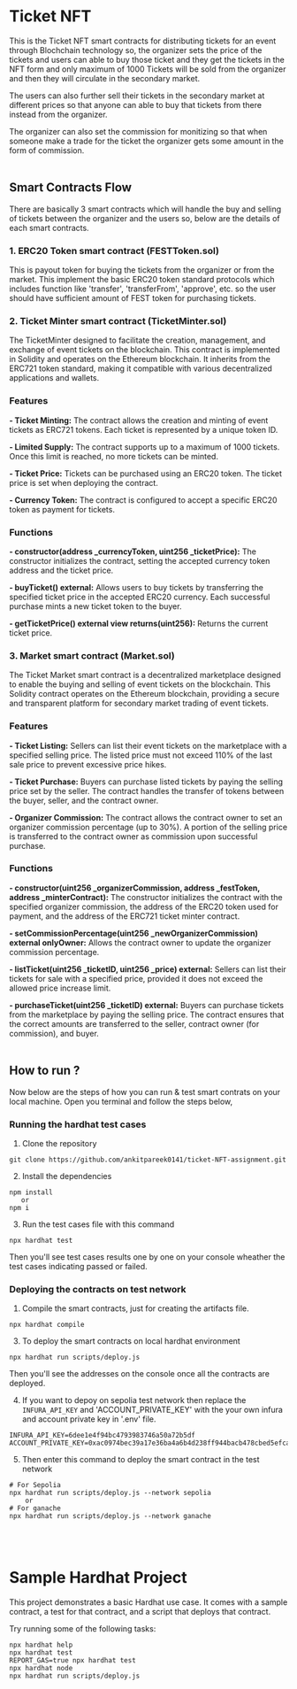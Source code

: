# Ticket NFT
This is the Ticket NFT smart contracts for distributing tickets for an 
event through Blochchain technology so, the organizer sets the price of 
the tickets and users can able to buy those ticket and they get the tickets 
in the NFT form and only maximum of 1000 Tickets will be sold from the 
organizer and then they will circulate in the secondary market.

The users can also further sell their tickets in the secondary market 
at different prices so that anyone can able to buy that tickets from 
there instead from the organizer. 

The organizer can also set the commission for monitizing so that when 
someone make a trade for the ticket the organizer gets some amount in 
the form of commission.
<br />
<br />
## Smart Contracts Flow
There are basically 3 smart contracts which will handle the buy and selling
of tickets between the organizer and the users so, below are the details of 
each smart contracts.

### 1. ERC20 Token smart contract (FESTToken.sol)
This is payout token for buying the tickets from the organizer or from the market. 
This implement the basic ERC20 token standard protocols which includes function like 
'transfer', 'transferFrom', 'approve', etc. so the user should have sufficient amount 
of FEST token for purchasing tickets.

### 2. Ticket Minter smart contract (TicketMinter.sol)
The TicketMinter designed to  facilitate the creation, management, and exchange 
of event tickets on the blockchain. This contract is implemented in Solidity and 
operates on the Ethereum blockchain. It inherits from the ERC721 token standard, 
making it compatible with various decentralized applications and wallets.

### Features

**- Ticket Minting:** The contract allows the creation and minting of event tickets 
as ERC721 tokens. Each ticket is represented by a unique token ID.

**- Limited Supply:** The contract supports up to a maximum of 1000 tickets. Once 
this limit is reached, no more tickets can be minted.

**- Ticket Price:** Tickets can be purchased using an ERC20 token. The ticket price 
is set when deploying the contract.

**- Currency Token:** The contract is configured to accept a specific ERC20 token as 
payment for tickets.

### Functions

**- constructor(address _currencyToken, uint256 _ticketPrice):** The constructor initializes 
the contract, setting the accepted currency token address and the ticket price.

**- buyTicket() external:** Allows users to buy tickets by transferring the specified 
ticket price in the accepted ERC20 currency. Each successful purchase mints a new ticket 
token to the buyer.

**- getTicketPrice() external view returns(uint256):** Returns the current ticket price.


### 3. Market smart contract (Market.sol)
The Ticket Market smart contract is a decentralized marketplace designed to enable 
the buying and selling of event tickets on the blockchain. This Solidity contract 
operates on the Ethereum blockchain, providing a secure and transparent platform for 
secondary market trading of event tickets.

### Features

**- Ticket Listing:** Sellers can list their event tickets on the marketplace with 
a specified selling price. The listed price must not exceed 110% of the last sale 
price to prevent excessive price hikes.

**- Ticket Purchase:** Buyers can purchase listed tickets by paying the selling price 
set by the seller. The contract handles the transfer of tokens between the buyer, seller, 
and the contract owner.

**- Organizer Commission:** The contract allows the contract owner to set an organizer
commission percentage (up to 30%). A portion of the selling price is transferred to the 
contract owner as commission upon successful purchase.

### Functions

**- constructor(uint256 _organizerCommission, address _festToken, address _minterContract):** 
The constructor initializes the contract with the specified organizer commission, 
the address of the ERC20 token used for payment, and the address of the ERC721 
ticket minter contract.

**- setCommissionPercentage(uint256 _newOrganizerCommission) external onlyOwner:** Allows the contract owner to update the organizer commission percentage.

**- listTicket(uint256 _ticketID, uint256 _price) external:** Sellers can list their tickets
for sale with a specified price, provided it does not exceed the allowed price increase limit.

**- purchaseTicket(uint256 _ticketID) external:** Buyers can purchase tickets from the 
marketplace by paying the selling price. The contract ensures that the correct amounts 
are transferred to the seller, contract owner (for commission), and buyer.
<br />
<br />
## How to run ?
Now below are the steps of how you can run & test smart contrats on your local machine.
Open you terminal and follow the steps below,

### Running the hardhat test cases  

1. Clone the repository 
```shell
git clone https://github.com/ankitpareek0141/ticket-NFT-assignment.git
```

2. Install the dependencies
```shell
npm install 
   or
npm i
```

3. Run the test cases file with this command
```shell
npx hardhat test
```
Then you'll see test cases results one by one on your console wheather the test cases indicating passed or failed. 

### Deploying the contracts on test network  

1. Compile the smart contracts, just for creating the artifacts file.
```shell
npx hardhat compile
```

3. To deploy the smart contracts on local hardhat environment
```shell
npx hardhat run scripts/deploy.js
```
Then you'll see the addresses on the console once all the contracts are deployed.

4. If you want to depoy on sepolia test network then replace the 
`INFURA_API_KEY` and 'ACCOUNT_PRIVATE_KEY' with the your own infura and 
account private key in '.env' file.
```
INFURA_API_KEY=6dee1e4f94bc4793983746a50a72b5df
ACCOUNT_PRIVATE_KEY=0xac0974bec39a17e36ba4a6b4d238ff944bacb478cbed5efcae784d7bf4f2ff80
```

5. Then enter this command to deploy the smart contract in the test network
```shell
# For Sepolia 
npx hardhat run scripts/deploy.js --network sepolia
    or
# For ganache
npx hardhat run scripts/deploy.js --network ganache
```
<br />
<br />

# Sample Hardhat Project

This project demonstrates a basic Hardhat use case. It comes with a sample contract, a test for that contract, and a script that deploys that contract.

Try running some of the following tasks:

```shell
npx hardhat help
npx hardhat test
REPORT_GAS=true npx hardhat test
npx hardhat node
npx hardhat run scripts/deploy.js
```
